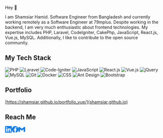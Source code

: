 Hey 👋

I am Shamsiar Hamid. Software Engineer from Bangladesh and currently working remotely as a Software Engineer at 79mplus. Despite working in the backend, I am very much enthusiastic about frontend technologies. My expertise includes PHP, Laravel, CodeIgniter, CakePhp, JavaScript, React.js, Vue.js, MySQL. Additionally, I like to contribute to the open source community.

## My Tech Stack

![PHP](https://img.shields.io/badge/-PHP-%232c3e50?style=for-the-badge&logo=PHP)
![Laravel](https://img.shields.io/badge/-Laravel-%232c3e50?style=for-the-badge&logo=laravel)
![Code-Igniter](https://img.shields.io/badge/CodeIgniter-%23EF4223.svg?style=for-the-badge&logo=codeIgniter&logoColor=white)
![JavaScript](https://img.shields.io/badge/-JavaScript-%232c3e50?style=for-the-badge&logo=javascript)
![React.js](https://img.shields.io/badge/-React.js-%232c3e50?style=for-the-badge&logo=react)
![Vue.js](https://img.shields.io/badge/-Vue.js-4fc08d?style=for-the-badge&logo=vuedotjs&logoColor=white)
![jQuery](https://img.shields.io/badge/-jQuery-%232c3e50?style=for-the-badge&logo=jQuery)
![MySQL](https://img.shields.io/badge/-MySQL-%232c3e50?style=for-the-badge&logo=MySQL)
![Git](https://img.shields.io/badge/-Git-%232c3e50?style=for-the-badge&logo=git)
![Docker](https://img.shields.io/badge/-Docker-%232c3e50?style=for-the-badge&logo=docker)
![CSS](https://img.shields.io/badge/-CSS-%232c3e50?style=for-the-badge&logo=css3)
![Ant Design](https://img.shields.io/badge/-Antd-%232c3e50?style=for-the-badge&logo=ant-design)
![Bootstrap](https://img.shields.io/badge/-Bootstrap-%232c3e50?style=for-the-badge&logo=Bootstrap)

## Portfolio

[https://shamsiar.github.io/portfolio_vue/](shamsiar.github.io)

## Reach Me

<!-- <a href="https://twitter.com/arif_szn">
  <img align="left" alt="Twitter" width="22px" src="./assets/twitter.svg" />
</a> -->
<a href="https://www.linkedin.com/in/shamsiar-hamid-ba7549136/">
  <img align="left" alt="LinkedIn" width="22px" src="./assets/linkedin.svg" />
</a>
<a href="https://www.facebook.com/shamsiarhamid/">
  <img align="left" alt="Facebook" width="22px" src="./assets/facebook.svg" />
</a>
<a href="mailto:shamsiarhamid@gmail.com">
  <img align="left" alt="Mail" width="22px" src="./assets/gmail.svg" />
</a>

<br/>
<br/>
<br/>

<!-- <p align="center">
<a href="http://www.github.com/arifszn"><img src="https://github-readme-stats.vercel.app/api?username=arifszn&show_icons=true&hide=&count_private=true&title_color=3382ed&text_color=ffffff&icon_color=3382ed&bg_color=1c1917&hide_border=true&show_icons=true" alt="arifszn's GitHub stats" /></a>
 </p> -->

<!-- <p align="center">
  <a href="https://www.buymeacoffee.com/arifszn" target="_blank">
    <img
      src="./assets/bmc-button.png"
      alt="Buy Me A Coffee"
      height="60"
      width="217"
    >
  </a>
</p> -->
